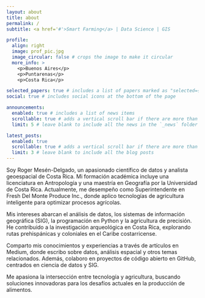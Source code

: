 ```yaml
---
layout: about
title: about
permalink: /
subtitle: <a href='#'>Smart Farming</a> | Data Science | GIS 

profile:
  align: right
  image: prof_pic.jpg
  image_circular: false # crops the image to make it circular
  more_info: >
    <p>Buenos Aires</p>
    <p>Puntarenas</p>
    <p>Costa Rica</p>

selected_papers: true # includes a list of papers marked as "selected={true}"
social: true # includes social icons at the bottom of the page

announcements:
  enabled: true # includes a list of news items
  scrollable: true # adds a vertical scroll bar if there are more than 3 news items
  limit: 5 # leave blank to include all the news in the `_news` folder

latest_posts:
  enabled: true
  scrollable: true # adds a vertical scroll bar if there are more than 3 new posts items
  limit: 3 # leave blank to include all the blog posts
---
```


Soy Roger Mesén-Delgado, un apasionado científico de datos y analista geoespacial de Costa Rica. Mi formación académica incluye una licenciatura en Antropología y una maestría en Geografía por la Universidad de Costa Rica. Actualmente, me desempeño como Superintendente en Fresh Del Monte Produce Inc., donde aplico tecnologías de agricultura inteligente para optimizar procesos agrícolas. ​

Mis intereses abarcan el análisis de datos, los sistemas de información geográfica (SIG), la programación en Python y la agricultura de precisión. He contribuido a la investigación arqueológica en Costa Rica, explorando rutas prehispánicas y coloniales en el Caribe costarricense. ​

Comparto mis conocimientos y experiencias a través de artículos en Medium, donde escribo sobre datos, análisis espacial y otros temas relacionados. Además, colaboro en proyectos de código abierto en GitHub, centrados en ciencia de datos y SIG.​

Me apasiona la intersección entre tecnología y agricultura, buscando soluciones innovadoras para los desafíos actuales en la producción de alimentos.
